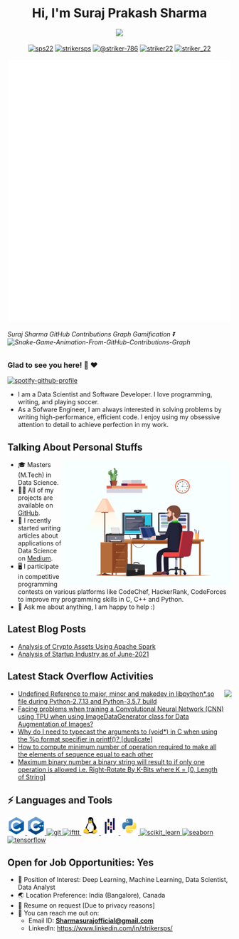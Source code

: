 <h1 align="center">Hi, I'm Suraj Prakash Sharma </h1>  

<p align = "center"> 
  <img src = "https://readme-typing-svg.herokuapp.com?font=hack&color=%23FF0000&center=true&vCenter=true&lines=Software+Developer;Data+Scientist;Nice+to+meet+you+...+Namaste+%F0%9F%87%AE%F0%9F%87%B3"> 
</p>
<p align="center">
  <a href="https://linkedin.com/in/strikersps" target="blank"><img align="center" src="https://raw.githubusercontent.com/rahuldkjain/github-profile-readme-generator/master/src/images/icons/Social/linked-in-alt.svg" alt="sps22" height="30" width="40" /></a>
  <a href="https://stackoverflow.com/users/12210908/strikersps" target="blank"><img align="center" src="https://raw.githubusercontent.com/rahuldkjain/github-profile-readme-generator/master/src/images/icons/Social/stack-overflow.svg" alt="strikersps" height="30" width="40" /></a>
  <a href="https://medium.com/@striker-786" target="blank"><img align="center" src="https://raw.githubusercontent.com/rahuldkjain/github-profile-readme-generator/master/src/images/icons/Social/medium.svg" alt="@striker-786" height="30" width="40" /></a>
  <a href="https://www.codechef.com/users/striker22" target="blank"><img align="center" src="https://cdn.jsdelivr.net/npm/simple-icons@3.1.0/icons/codechef.svg" alt="striker22" height="30" width="40" /></a>
  <a href="https://www.hackerrank.com/striker_22" target="blank"><img align="center" src="https://raw.githubusercontent.com/rahuldkjain/github-profile-readme-generator/master/src/images/icons/Social/hackerrank.svg" alt="striker_22" height="30" width="40" /></a> <br> <br>
  <img align = "center", src = "https://github.com/strikersps/strikersps-github-stats/blob/master/generated/overview.svg" />
  <img align = "center", src = "https://github.com/strikersps/strikersps-github-stats/blob/master/generated/languages.svg" /> 
  <br>
</p>

###### Suraj Sharma GitHub Contributions Graph Gamification ⏬ ![Snake-Game-Animation-From-GitHub-Contributions-Graph](https://github.com/strikersps/strikersps/blob/snake_game_output/github-contribution-grid-snake.svg)

### Glad to see you here! 🎉 ♥️

[![spotify-github-profile](https://spotify-github-profile.vercel.app/api/view?uid=c1084xqhelmzaak51jms910ok&cover_image=true&theme=novatorem&bar_color=53b14f&bar_color_cover=true)](https://spotify-github-profile.vercel.app/api/view?uid=c1084xqhelmzaak51jms910ok&redirect=true)

* I am a Data Scientist and Software Developer. I love programming, writing, and playing soccer.
* As a Sofware Engineer, I am always interested in solving problems by writing high-performance, efficient code. I enjoy using my obsessive attention to detail to achieve perfection in my work. 

## Talking About Personal Stuffs  

<img align="right" img src="https://github.com/strikersps/strikersps/blob/main/assets/coding.gif" alt = "animated" width="380" height="280"/>  

- 🎓 Masters (M.Tech) in Data Science.
- 👨‍💻 All of my projects are available on [GitHub](https://github.com/strikersps?tab=repositories).
- 📝 I recently started writing articles about applications of Data Science on [Medium](https://medium.com/@striker-786).
- 🖥️ I participate in competitive programming contests on various platforms like CodeChef, HackerRank, CodeForces to improve my programming skills in C, C++ and Python.
- 💬 Ask me about anything, I am happy to help :)  

## Latest Blog Posts
<!-- BLOG-POST-LIST:START -->
- [Analysis of Crypto Assets Using Apache Spark](https://striker-786.medium.com/analysis-of-crypto-assets-using-apache-spark-105a6f152b44?source=rss-13a552a393bf------2)
- [Analysis of Startup Industry as of June-2021](https://medium.com/analytics-vidhya/analysis-of-startup-industry-as-of-june-2021-683e1b213a5c?source=rss-13a552a393bf------2)
<!-- BLOG-POST-LIST:END -->

## Latest Stack Overflow Activities  
<img align="right" src = "https://github-readme-stackoverflow.vercel.app/?userID=12210908" height = "220"/>  

<!-- STACKOVERFLOW:START -->
- [Undefined Reference to major, minor and makedev in libpython*.so file during Python-2.7.13 and Python-3.5.7 build](https://stackoverflow.com/questions/75018307/undefined-reference-to-major-minor-and-makedev-in-libpython-so-file-during-pyt)
- [Facing problems when training a Convolutional Neural Network &lpar;CNN&rpar; using TPU when using ImageDataGenerator class for Data Augmentation of Images?](https://stackoverflow.com/questions/67751478/facing-problems-when-training-a-convolutional-neural-network-cnn-using-tpu-whe)
- [Why do I need to typecast the arguments to &lpar;void*&rpar; in C when using the %p format specifier in printf&lpar;&rpar;? [duplicate]](https://stackoverflow.com/questions/64265282/why-do-i-need-to-typecast-the-arguments-to-void-in-c-when-using-the-p-format)
- [How to compute minimum number of operation required to make all the elements of sequence equal to each other](https://stackoverflow.com/questions/62702690/how-to-compute-minimum-number-of-operation-required-to-make-all-the-elements-of)
- [Maximum binary number a binary string will result to if only one operation is allowed i.e. Right-Rotate By K-Bits where K = [0, Length of String]](https://stackoverflow.com/questions/61076092/maximum-binary-number-a-binary-string-will-result-to-if-only-one-operation-is-al)
<!-- STACKOVERFLOW:END -->

## ⚡ Languages and Tools
<p align="left"> <a href="https://www.cprogramming.com/" target="_blank" rel="noreferrer"> <img src="https://raw.githubusercontent.com/devicons/devicon/master/icons/c/c-original.svg" alt="c" width="40" height="40"/> </a> <a href="https://www.w3schools.com/cpp/" target="_blank" rel="noreferrer"> <img src="https://raw.githubusercontent.com/devicons/devicon/master/icons/cplusplus/cplusplus-original.svg" alt="cplusplus" width="40" height="40"/> </a> <a href="https://git-scm.com/" target="_blank" rel="noreferrer"> <img src="https://www.vectorlogo.zone/logos/git-scm/git-scm-icon.svg" alt="git" width="40" height="40"/> </a> <a href="https://ifttt.com/" target="_blank" rel="noreferrer"> <img src="https://www.vectorlogo.zone/logos/ifttt/ifttt-ar21.svg" alt="ifttt" width="40" height="40"/> </a> <a href="https://www.linux.org/" target="_blank" rel="noreferrer"> <img src="https://raw.githubusercontent.com/devicons/devicon/master/icons/linux/linux-original.svg" alt="linux" width="40" height="40"/> </a> <a href="https://pandas.pydata.org/" target="_blank" rel="noreferrer"> <img src="https://raw.githubusercontent.com/devicons/devicon/2ae2a900d2f041da66e950e4d48052658d850630/icons/pandas/pandas-original.svg" alt="pandas" width="40" height="40"/> </a> <a href="https://www.python.org" target="_blank" rel="noreferrer"> <img src="https://raw.githubusercontent.com/devicons/devicon/master/icons/python/python-original.svg" alt="python" width="40" height="40"/> </a> <a href="https://scikit-learn.org/" target="_blank" rel="noreferrer"> <img src="https://upload.wikimedia.org/wikipedia/commons/0/05/Scikit_learn_logo_small.svg" alt="scikit_learn" width="40" height="40"/> </a> <a href="https://seaborn.pydata.org/" target="_blank" rel="noreferrer"> <img src="https://seaborn.pydata.org/_images/logo-mark-lightbg.svg" alt="seaborn" width="40" height="40"/> </a> <a href="https://www.tensorflow.org" target="_blank" rel="noreferrer"> <img src="https://www.vectorlogo.zone/logos/tensorflow/tensorflow-icon.svg" alt="tensorflow" width="40" height="40"/> </a> </p>

## Open for Job Opportunities: Yes
- 💼 Position of Interest: Deep Learning, Machine Learning, Data Scientist, Data Analyst
- 🌏 Location Preference: India (Bangalore), Canada
- 📄 Resume on request [Due to privacy reasons]
- 📧 You can reach me out on: 
  - Email ID: **[Sharmasurajofficial@gmail.com](mailto:Sharmasurajofficial@gmail.com)**
  - LinkedIn: https://www.linkedin.com/in/strikersps/
